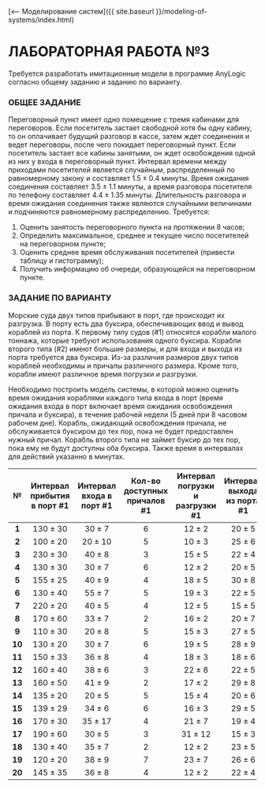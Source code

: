 [⟵ Моделирование систем]({{ site.baseurl }}/modeling-of-systems/index.html)

# **ЛАБОРАТОРНАЯ РАБОТА №3**

Требуется разработать имитационные модели в программе AnyLogic согласно общему заданию и заданию по варианту.

### **ОБЩЕЕ ЗАДАНИЕ**

Переговорный пункт имеет одно помещение с тремя кабинами для переговоров. Если посетитель застает свободной хотя бы одну кабину, то он оплачивает будущий разговор в кассе, затем ждет соединения и ведет переговоры, после чего покидает переговорный пункт. Если посетитель застает все кабины занятыми, он ждет освобождения одной из них у входа в переговорный пункт. Интервал времени между приходами посетителей является случайным, распределенный по равномерному закону и составляет $1.5{\pm}0.4$ минуты. Время ожидания соединения составляет $3.5{\pm}1.1$ минуты, а время разговора посетителя по телефону составляет $4.4{\pm}1.35$ минуты. Длительность разговора и время ожидания соединения также являются случайными величинами и подчиняются равномерному распределению. Требуется:

1. Оценить занятость переговорного пункта на протяжении $8$ часов;
2. Определить максимальное, среднее и текущее число посетителей на переговорном пункте;
3. Оценить среднее время обслуживания посетителей (привести таблицу и гистограмму);
4. Получить информацию об очереди, образующейся на переговорном пункте.

### **ЗАДАНИЕ ПО ВАРИАНТУ**

Морские суда двух типов прибывают в порт, где происходит их разгрузка. В порту есть два буксира, обеспечивающих ввод и вывод кораблей из порта. К первому типу судов (#1) относятся корабли малого тоннажа, которые требуют использования одного буксира. Корабли второго типа (#2) имеют большие размеры, и для входа и выхода из порта требуется два буксира. Из-за различия размеров двух типов кораблей необходимы и причалы различного размера. Кроме того, корабли имеют различное время погрузки и разгрузки.

Необходимо построить модель системы, в которой можно оценить время ожидания кораблями каждого типа входа в порт (время ожидания входа в порт включает время ожидания освобождения причала и буксира), в течение рабочей недели (5 дней при 8 часовом рабочем дне). Корабль, ожидающий освобождения причала, не обслуживается буксиром до тех пор, пока не будет предоставлен нужный причал. Корабль второго типа не займет буксир до тех пор, пока ему не будут доступны оба буксира. Также время в интервалах для действий указанно в минутах.

| № | Интервал прибытия в порт #1 | Интервал входа в порт #1 | Кол-во доступных причалов #1 | Интервал погрузки и разгрузки #1 | Интервал выхода из порта #1 | Интервал прибытия в порт #2 | Интервал входа в порт #2 | Кол-во доступных причалов #2 | Интервал погрузки и разгрузки #2 | Интервал выхода из порта #2 |
|:-:|:-:|:-:|:-:|:-:|:-:|:-:|:-:|:-:|:-:|:-:|
| **1** | $130{\pm}30$ | $30{\pm}7$ | $6$ | $12{\pm}2$ | $20{\pm}5$ | $390{\pm}60$ | $45{\pm}12$ | $3$ | $18{\pm}4$ | $35{\pm}10$ |
| **2** | $100{\pm}20$ | $20{\pm}10$ | $5$ | $10{\pm}3$ | $25{\pm}6$ | $300{\pm}60$ | $40{\pm}10$ | $4$ | $15{\pm}5$ | $35{\pm}7$ |
| **3** | $230{\pm}30$ | $40{\pm}8$ | $3$ | $15{\pm}5$ | $22{\pm}4$ | $290{\pm}90$ | $35{\pm}9$ | $5$ | $20{\pm}3$ | $25{\pm}12$ |
| **4** | $130{\pm}30$ | $30{\pm}7$ | $6$ | $12{\pm}2$ | $20{\pm}5$ | $390{\pm}60$ | $45{\pm}12$ | $3$ | $18{\pm}4$ | $35{\pm}10$ |
| **5** | $155{\pm}25$ | $40{\pm}9$ | $4$ | $18{\pm}5$ | $30{\pm}8$ | $400{\pm}60$ | $35{\pm}15$ | $2$ | $19{\pm}6$ | $45{\pm}15$ |
| **6** | $130{\pm}40$ | $55{\pm}7$ | $5$ | $19{\pm}3$ | $22{\pm}5$ | $290{\pm}60$ | $45{\pm}15$ | $4$ | $15{\pm}4$ | $25{\pm}11$ |
| **7** | $220{\pm}20$ | $40{\pm}5$ | $4$ | $12{\pm}5$ | $15{\pm}5$ | $370{\pm}50$ | $44{\pm}10$ | $3$ | $22{\pm}5$ | $35{\pm}5$ |
| **8** | $170{\pm}60$ | $33{\pm}7$ | $2$ | $16{\pm}2$ | $20{\pm}7$ | $380{\pm}70$ | $35{\pm}12$ | $4$ | $16{\pm}8$ | $25{\pm}7$ |
| **9** | $110{\pm}30$ | $20{\pm}8$ | $5$ | $15{\pm}3$ | $27{\pm}5$ | $390{\pm}60$ | $25{\pm}15$ | $3$ | $17{\pm}4$ | $33{\pm}9$ |
| **10** | $130{\pm}20$ | $30{\pm}7$ | $6$ | $19{\pm}5$ | $28{\pm}9$ | $377{\pm}50$ | $41{\pm}11$ | $2$ | $19{\pm}5$ | $39{\pm}11$ |
| **11** | $150{\pm}33$ | $36{\pm}8$ | $4$ | $18{\pm}3$ | $18{\pm}6$ | $290{\pm}40$ | $44{\pm}17$ | $5$ | $28{\pm}9$ | $37{\pm}10$ |
| **12** | $160{\pm}40$ | $38{\pm}6$ | $3$ | $22{\pm}8$ | $22{\pm}5$ | $390{\pm}60$ | $35{\pm}16$ | $6$ | $22{\pm}4$ | $25{\pm}8$ |
| **13** | $160{\pm}50$ | $41{\pm}9$ | $2$ | $17{\pm}2$ | $29{\pm}8$ | $360{\pm}50$ | $33{\pm}12$ | $3$ | $23{\pm}9$ | $34{\pm}12$ |
| **14** | $135{\pm}20$ | $20{\pm}5$ | $5$ | $15{\pm}4$ | $20{\pm}6$ | $490{\pm}30$ | $55{\pm}19$ | $2$ | $18{\pm}3$ | $36{\pm}13$ |
| **15** | $139{\pm}29$ | $34{\pm}6$ | $6$ | $16{\pm}3$ | $29{\pm}5$ | $299{\pm}39$ | $45{\pm}17$ | $4$ | $15{\pm}5$ | $25{\pm}10$ |
| **16** | $170{\pm}30$ | $35{\pm}17$ | $4$ | $21{\pm}7$ | $19{\pm}4$ | $375{\pm}25$ | $40{\pm}12$ | $3$ | $17{\pm}4$ | $37{\pm}14$ |
| **17** | $190{\pm}60$ | $30{\pm}5$ | $3$ | $31{\pm}12$ | $15{\pm}3$ | $380{\pm}60$ | $49{\pm}18$ | $5$ | $19{\pm}6$ | $35{\pm}9$ |
| **18** | $130{\pm}40$ | $35{\pm}7$ | $2$ | $12{\pm}2$ | $23{\pm}5$ | $370{\pm}45$ | $44{\pm}16$ | $6$ | $15{\pm}3$ | $38{\pm}11$ |
| **19** | $120{\pm}20$ | $38{\pm}9$ | $7$ | $23{\pm}7$ | $26{\pm}6$ | $395{\pm}35$ | $45{\pm}15$ | $2$ | $18{\pm}8$ | $33{\pm}8$ |
| **20** | $145{\pm}35$ | $36{\pm}8$ | $4$ | $12{\pm}2$ | $22{\pm}4$ | $376{\pm}50$ | $40{\pm}10$ | $4$ | $28{\pm}9$ | $29{\pm}7$ |
